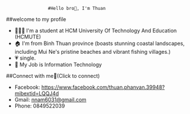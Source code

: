 					#Hello bro💪, I'm Thuan
##welcome to my profile

* 👨🏻‍🎓 I'm a student at HCM University Of Technology And Education (HCMUTE)
* 🏠 I'm from Binh Thuan province (boasts stunning coastal landscapes, including Mui Ne's pristine beaches and vibrant fishing villages.)
* 💗 single.
* 💼 My Job is Information Technology

##Connect with me🤝(Click to connect)
* Facebook: https://www.facebook.com/thuan.phanvan.39948?mibextid=LQQJ4d
* Gmail: nnam6031@gmail.com
* Phone: 0849522039


